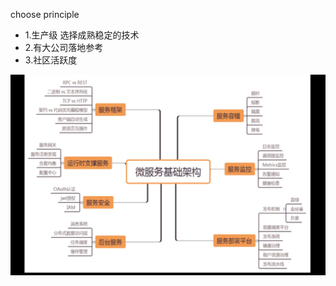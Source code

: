 choose principle

* 1.生产级 选择成熟稳定的技术
* 2.有大公司落地参考
* 3.社区活跃度

![point](https://github.com/cloudgc/note/blob/master/msa/result.jpg)